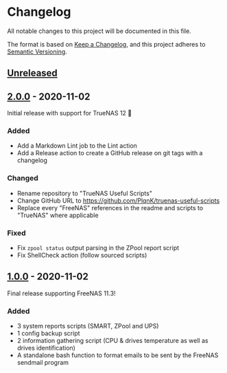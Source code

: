 # Changelog

All notable changes to this project will be documented in this file.

The format is based on [Keep a Changelog](https://keepachangelog.com/en/1.0.0/), and this project adheres to [Semantic Versioning](https://semver.org/spec/v2.0.0.html).

## [Unreleased]

## [2.0.0] - 2020-11-02

Initial release with support for TrueNAS 12 🎉

### Added

- Add a Markdown Lint job to the Lint action
- Add a Release action to create a GitHub release on git tags with a changelog

### Changed

- Rename repository to "TrueNAS Useful Scripts"
- Change GitHub URL to <https://github.com/PlqnK/truenas-useful-scripts>
- Replace every "FreeNAS" references in the readme and scripts to "TrueNAS" where applicable

### Fixed

- Fix `zpool status` output parsing in the ZPool report script
- Fix ShellCheck action (follow sourced scripts)

## [1.0.0] - 2020-11-02

Final release supporting FreeNAS 11.3!

### Added

- 3 system reports scripts (SMART, ZPool and UPS)
- 1 config backup script
- 2 information gathering script (CPU & drives temperature as well as drives identification)
- A standalone bash function to format emails to be sent by the FreeNAS sendmail program

[Unreleased]: https://github.com/PlqnK/truenas-useful-scripts/compare/v2.0.0...HEAD
[2.0.0]: https://github.com/PlqnK/truenas-useful-scripts/compare/v1.0.0...v2.0.0
[1.0.0]: https://github.com/PlqnK/truenas-useful-scripts/releases/tag/v1.0.0
